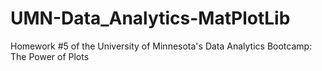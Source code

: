 # UMN-Data_Analytics-MatPlotLib
Homework #5 of the University of Minnesota's Data Analytics Bootcamp: The Power of Plots
